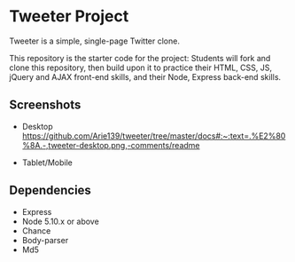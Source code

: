 # Tweeter Project

Tweeter is a simple, single-page Twitter clone.

This repository is the starter code for the project: Students will fork and clone this repository, then build upon it to practice their HTML, CSS, JS, jQuery and AJAX front-end skills, and their Node, Express back-end skills.

## Screenshots
- Desktop 
https://github.com/Arie139/tweeter/tree/master/docs#:~:text=.%E2%80%8A.-,tweeter-desktop.png,-comments/readme

- Tablet/Mobile 

## Dependencies

- Express
- Node 5.10.x or above
- Chance
- Body-parser
- Md5
